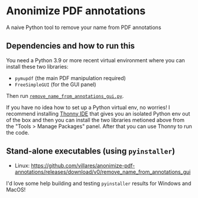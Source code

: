 # Anonimize PDF annotations

A naive Python tool to remove your name from PDF annotations

## Dependencies and how to run this

You need a Python 3.9 or more recent virtual environment where you can install these two libraries:

- `pymupdf`  (the main PDF manipulation required)
- `FreeSimpleGUI` (for the GUI panel)

Then run [`remove_name_from_annotations_gui.py`](https://github.com/villares/anonimize-pdf-annotations/blob/main/remove_name_from_annotations_gui.py).

If you have no idea how to set up a Python virtual env, no worries! I recommend installing [Thonny IDE](https://thonny.org) that gives you an isolated Python env out of the box and then you can install the two libraries metioned above from the "Tools > Manage Packages" panel. After that you can use Thonny to run the code.

## Stand-alone executables (using `pyinstaller`)

- Linux: https://github.com/villares/anonimize-pdf-annotations/releases/download/v0/remove_name_from_annotations_gui

I'd love some help building and testing  `pyinstaller` results for Windows and MacOS!
